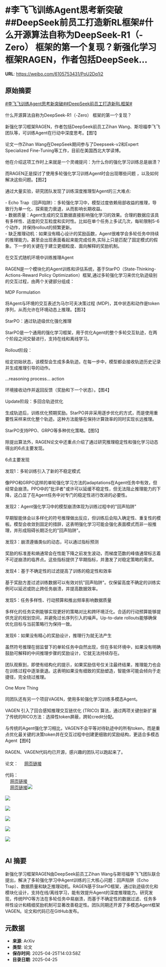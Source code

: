 # #李飞飞训练Agent思考新突破##DeepSeek前员工打造新RL框架#什么开源算法自称为DeepSeek-R1（-Zero） 框架的第一个复现？新强化学习框架RAGEN，作者包括DeepSeek...

**URL**: https://weibo.com/6105753431/PoU2Dq1i2

## 原始摘要

<a href="https://m.weibo.cn/search?containerid=231522type%3D1%26t%3D10%26q%3D%23%E6%9D%8E%E9%A3%9E%E9%A3%9E%E8%AE%AD%E7%BB%83Agent%E6%80%9D%E8%80%83%E6%96%B0%E7%AA%81%E7%A0%B4%23&amp;extparam=%23%E6%9D%8E%E9%A3%9E%E9%A3%9E%E8%AE%AD%E7%BB%83Agent%E6%80%9D%E8%80%83%E6%96%B0%E7%AA%81%E7%A0%B4%23" data-hide=""><span class="surl-text">#李飞飞训练Agent思考新突破#</span></a><a href="https://m.weibo.cn/search?containerid=231522type%3D1%26t%3D10%26q%3D%23DeepSeek%E5%89%8D%E5%91%98%E5%B7%A5%E6%89%93%E9%80%A0%E6%96%B0RL%E6%A1%86%E6%9E%B6%23&amp;extparam=%23DeepSeek%E5%89%8D%E5%91%98%E5%B7%A5%E6%89%93%E9%80%A0%E6%96%B0RL%E6%A1%86%E6%9E%B6%23" data-hide=""><span class="surl-text">#DeepSeek前员工打造新RL框架#</span></a><br><br>什么开源算法自称为DeepSeek-R1（-Zero） 框架的第一个复现？<br><br>新强化学习框架RAGEN，作者包括DeepSeek前员工Zihan Wang、斯坦福李飞飞团队等，可训练Agent在行动中深度思考。【图1】<br><br>论文一作Zihan Wang在DeepSeek期间参与了Deepseek-v2和Expert Specialized Fine-Tuning等工作，目前在美国西北大学读博。<br><br>他在介绍这项工作时上来就是一个灵魂提问：为什么你的强化学习训练总是崩溃？<br><br>而RAGEN正是探讨了使用多轮强化学习训练Agent时会出现哪些问题 ，以及如何解决这些问题。【图2】<br><br>通过大量实验，研究团队发现了训练深度推理型Agent的三大难点:<br><br>- Echo Trap（回声陷阱）：多轮强化学习中，模型过度依赖局部收益的推理，导致行为单一化、探索能力衰退，从而影响长期收益。<br>- 数据质量：Agent生成的交互数据直接影响强化学习的效果。合理的数据应该具有多样性、适度的交互粒度和实时性。比如在单个任务上多试几次，每轮限制5-6个动作，并保持rollout的频繁更新。<br>- 缺乏推理动机：如果没有精心设计的奖励函数，Agent很难学会多轮任务中持续的推理能力。甚至会出现表面看起来能完成任务,实际上只是匹配了固定模式的假象。下一步的关键在于建立更细粒度、面向解释的奖励机制。<br><br>在交互式随机环境中训练推理Agent<br><br>RAGEN是一个模块化的Agent训练和评估系统，基于StarPO（State-Thinking-Actions-Reward Policy Optimization）框架,通过多轮强化学习来优化轨迹级别的交互过程，由两个关键部分组成：<br><br>MDP Formulation<br><br>将Agent与环境的交互表述为马尔可夫决策过程 (MDP)，其中状态和动作是token序列，从而允许在环境动态上推理。【图3】<br><br>StarPO：通过轨迹级优化强化推理<br><br>StarPO是一个通用的强化学习框架，用于优化Agent的整个多轮交互轨迹，在两个阶段之间交替进行，支持在线和离线学习。<br><br>Rollout阶段：<br><br>给定初始状态，该模型会生成多条轨迹。在每一步中，模型都会接收轨迹历史记录并生成推理引导的动作。<br><br>...reasoning process...&nbsp;action<br><br>环境接收动作并返回反馈（奖励和下一个状态）。【图4】<br><br>Update阶段：多回合轨迹优化<br><br>生成轨迹后，训练优化预期奖励。StarPO并非采用逐步优化的方式，而是使用重要性采样来优化整个轨迹。这种方法能够在保持计算效率的同时实现长远推理。<br><br>StarPO支持PPO、GRPO等多种优化策略。【图5】<br><br>除提出算法外，RAGEN论文中还重点介绍了通过研究推理稳定性和强化学习动态得出的6点主要发现。<br><br>6点主要发现<br><br>发现1：多轮训练引入了新的不稳定模式<br><br>像PPO和GRPO这样的单轮强化学习方法的adaptations在Agent任务中有效，但经常会崩溃。PPO中的"批评者"或许可以延缓不稳定性，但无法阻止推理能力的下降，这凸显了在Agent任务中对专门的稳定性进行改进的必要性。<br><br>发现2：Agent强化学习中的模型崩溃体现为训练过程中的"回声陷阱"<br><br>早期智能体会以多样化的符号推理做出反应，但训练后会陷入确定性、重复性的模板。模型会收敛到固定的措辞，这表明强化学习可能会强化表面模式而非一般推理，并形成阻碍长期泛化的"回声陷阱"。<br><br>发现3：崩溃遵循类似的动态，可以通过指标预测<br><br>奖励的标准差和熵通常会在性能下降之前发生波动，而梯度范数的峰值通常标志着不可逆崩溃的临界点。这些指标提供了早期指标，并激发了对稳定策略的需求。<br><br>发现4：基于不确定性的过滤提高了训练的稳定性和效率<br><br>基于奖励方差过滤训练数据可以有效对抗"回声陷阱"。仅保留高度不确定的训练实例可以延迟或防止跨任务崩溃，并提高数据效率。<br><br>发现5：任务多样性、行动预算和推出频率影响数据质量<br><br>多样化的任务实例能够实现更好的策略对比和跨环境泛化。合适的行动预算能够提供充足的规划空间，并避免过长序列引入的噪声。Up-to-date rollouts能够确保优化目标与当前策略行为保持一致。<br><br>发现6：如果没有精心的奖励设计，推理行为就无法产生<br><br>虽然符号推理在弱监督下的单轮任务中自然出现，但在多轮环境中，如果没有明确鼓励可解释的中间推理步骤的奖励设计，它就无法持续存在。<br><br>团队观察到，即使有结构化的提示，如果奖励信号仅关注最终结果，推理能力也会在训练过程中逐渐衰退。这表明如果没有细致的奖励塑造，智能体可能会倾向于走捷径，完全绕过推理。<br><br>One More Thing<br><br>同团队还有另一个项目VAGEN，使用多轮强化学习训练多模态Agent。<br><br>VAGEN 引入了回合感知推理交互链优化 (TRICO) 算法，通过两项关键创新扩展了传统的RICO方法：选择性token屏蔽，跨轮credit分配。<br><br>与传统的Agent强化学习相比，VAGEN不会平等对待轨迹中的所有token，而是重点优化最关键的决策token并在交互过程中创建更细致的奖励结构，更适合多模态Agent【图6】<br><br>RAGEN、VAGEN代码均已开源，感兴趣的团队可以跑起来了。<br><br>论文：  <a href="https://weibo.cn/sinaurl?u=https%3A%2F%2Fgithub.com%2FRAGEN-AI%2FRAGEN%2Fblob%2Fmain%2FRAGEN.pdf" data-hide=""><span class="url-icon"><img style="width: 1rem;height: 1rem" src="https://h5.sinaimg.cn/upload/2015/09/25/3/timeline_card_small_web_default.png" referrerpolicy="no-referrer"></span><span class="surl-text">网页链接</span></a><br><br>代码：<br><a href="https://weibo.cn/sinaurl?u=https%3A%2F%2Fgithub.com%2FRAGEN-AI%2FRAGEN" data-hide=""><span class="url-icon"><img style="width: 1rem;height: 1rem" src="https://h5.sinaimg.cn/upload/2015/09/25/3/timeline_card_small_web_default.png" referrerpolicy="no-referrer"></span><span class="surl-text">网页链接</span></a>  <br><a href="https://weibo.cn/sinaurl?u=https%3A%2F%2Fgithub.com%2FRAGEN-AI%2FVAGEN" data-hide=""><span class="url-icon"><img style="width: 1rem;height: 1rem" src="https://h5.sinaimg.cn/upload/2015/09/25/3/timeline_card_small_web_default.png" referrerpolicy="no-referrer"></span><span class="surl-text">网页链接</span></a><img style="" src="https://tvax1.sinaimg.cn/large/006Fd7o3gy1i0t4lx5bwpj30zk0jmdk9.jpg" referrerpolicy="no-referrer"><br><br><img style="" src="https://tvax1.sinaimg.cn/large/006Fd7o3gy1i0t4lwn3qoj30kl0k0wl5.jpg" referrerpolicy="no-referrer"><br><br><img style="" src="https://tvax2.sinaimg.cn/large/006Fd7o3gy1i0t4lwfd1rj30zk0bl41o.jpg" referrerpolicy="no-referrer"><br><br><img style="" src="https://tvax3.sinaimg.cn/large/006Fd7o3gy1i0t4lvi48cj30zk0a4acr.jpg" referrerpolicy="no-referrer"><br><br><img style="" src="https://tvax1.sinaimg.cn/large/006Fd7o3gy1i0t4lwpnvmj30zk0cq76k.jpg" referrerpolicy="no-referrer"><br><br><img style="" src="https://tvax3.sinaimg.cn/large/006Fd7o3gy1i0t4lx0pcmj30t60k0jy6.jpg" referrerpolicy="no-referrer"><br><br>

## AI 摘要

新强化学习框架RAGEN由DeepSeek前员工Zihan Wang与斯坦福李飞飞团队联合提出，解决了多轮强化学习中Agent训练的三大核心问题：回声陷阱（Echo Trap）、数据质量和缺乏推理动机。RAGEN基于StarPO框架，通过轨迹级优化和模块化设计，支持在线/离线学习，能有效提升Agent的深度推理能力。研究发现，传统PPO等方法在多轮任务中易崩溃，而基于不确定性的数据过滤、任务多样性设计和精细奖励机制可显著改善稳定性。团队同期还开源了多模态Agent框架VAGEN。论文和代码已在GitHub发布。

## 元数据

- **来源**: ArXiv
- **类型**: 论文
- **保存时间**: 2025-04-25T14:03:58Z
- **目录日期**: 2025-04-25
